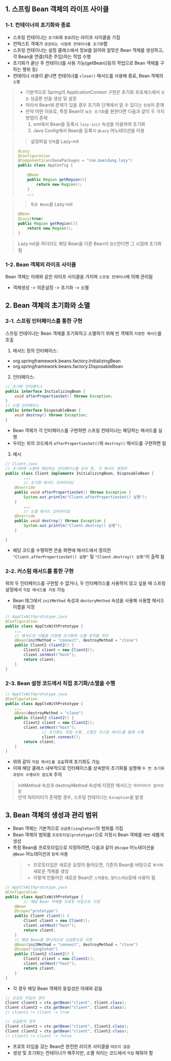 ## 1. 스프링 Bean 객체의 라이프 사이클

### 1-1. 컨테이너의 초기화와 종료
* 스프링 컨테이너는 `초기화`와 `종료`라는 라이프 사이클을 가짐
* 컨텍스트 객체가 `생성되는 시점에 컨테이너를 초기화`함
* 스프링 컨테이너는 설정 클래스에서 정보를 읽어와 알맞은 Bean 객체를 생성하고,  
  각 Bean을 연결(의존 주입)하는 작업 수행
* 초기화가 끝난 후 컨테이너를 사용 가능(getBean()등의 작업으로 Bean 객체를 구하는 행위 등)
* 컨테이너 사용이 끝나면 컨테이너를 `close()` 매서드를 사용해 종료, Bean 객체의 `소멸`  
> * 기본적으로 Spring의 ApplicationContext 구현은 초기화 프로세스에서 `모든` 싱글톤 빈을 생성 및 설정  
> * 따라서 Bean에 문제가 있을 경우 초기화 단계에서 알 수 있다는 `장점`이 존재  
> * 만약 어떤 이유로, 특정 Bean이 `늦은 초기화`를 원한다면 다음과 같이 두 가지 방법이 존재  
>      1. xml에서 Bean을 등록시 `lazy-init` 속성을 이용하여 초기화  
>      2. Java Config에서 Bean을 등록시 `@Lazy` 어노테이션을 이용

>> 설정파일 `전체`를 Lazy-init
> ~~~java
> @Lazy
> @Configuration
> @ComponentScan(basePackages = "com.baeldung.lazy")
> public class AppConfig {
>  
>     @Bean
>     public Region getRegion(){
>         return new Region();
>     }
>     ...
> ~~~  

>> `특정 Bean`을 Lazy-init
> ~~~java
> @Bean
> @Lazy(true)
> public Region getRegion(){
>     return new Region();
> }
> ~~~

> Lazy init을 하더라도 해당 Bean을 다른 Bean이 `참조`한다면 그 시점에 초기화 됨  

### 1-2. Bean 객체의 라이프 사이클
Bean 객체는 아래와 같은 라이프 사이클을 가지며 `스프링 컨테이너`에 의해 관리됨
* 객체생성 -> 의존설정 -> 초기화 -> 소멸

## 2. Bean 객체의 초기화와 소멸

### 2-1. 스프링 인터페이스를 통한 구현
스프링 컨테이너는 Bean 객체를 초기화하고 소멸하기 위해 빈 객체의 `지정한 매서드`를 호출
1. 매서드 정의 인터페이스:  
  * org.springframework.beans.factory.InitializingBean  
  * org.springframework.beans.factory.DisposableBean
2. 인터페이스:  
~~~ java
// 초기화 인터페이스
public interface InitializingBean {
	void afterPropertiesSet() throws Exception;
}
// 소멸 인터페이스
public interface DisposableBean {
	void destroy() throws Exception;
}
~~~
* Bean 객체가 각 인터페이스를 구현하면 스프링 컨테이너는 해당하는 매서드를 실행
* 우리는 위의 코드에서 `afterPropertiesSet()`와 `destroy()` 매서드를 구현하면 됨

3. 예시
~~~java
// Client.java
// 초기화와 소멸에 해당하는 인터페이스를 상속 후, 각 매서드 재정의
public class Client implements InitializingBean, DisposableBean {
        ...
        // 초기화 매서드 오버라이딩
	@Override
	public void afterPropertiesSet() throws Exception {
		System.out.println("Client.afterPropertiesSet() 실행");
	}
        ...
        // 소멸 매서드 오버라이딩
	@Override
	public void destroy() throws Exception {
		System.out.println("Client.destroy() 실행");
	}

}
~~~
* 해당 코드를 수행하면 콘솔 화면에 매서드에서 정의한 `"Client.afterPropertiesSet() 실행"` 및 `"Client.destroy() 실행"`이 출력 됨

### 2-2. 커스텀 매서드를 통한 구현
위의 두 인터페이스를 구현할 수 없거나, 두 인터페이스를 사용하지 않고 싶을 때 스프링 설정에서 `직접 매서드를 지정` 가능
* Bean 태그에서 `initMethod` 속성과 `destoryMethod` 속성을 사용해 사용할 매서드 이름을 지정

~~~java
// AppCtxWithprototype.java
@Configuration
public class AppCtxWithPrototype {
	...
	// 매서드의 이름을 지정해 초기화와 소멸 로직을 처리
	@Bean(initMethod = "connect", destroyMethod = "close")
	public Client2 client2() {
		Client2 client = new Client2();
		client.setHost("host");
		return client;
	}
}
~~~

### 2-3. Bean 설정 코드에서 직접 초기화/소멸을 수행
~~~java
// AppCtxWithprototype.java
@Configuration
public class AppCtxWithPrototype {
	...
	@Bean(destroyMethod = "close")
	public Client2 client2() {
		Client2 client = new Client2();
		client.setHost("host");
                // 초기화는 직접 수행, 소멸은 커스텀 매서드를 통해 수행
                client.connect();
		return client;
	}
}
~~~
* 위와 같이 `직접 매서드를 호출`하여 초기화도 가능
* 이때 해당 클래스 내부적으로 인터페이스를 상속받아 초기화를 실행해 `두 번 초기화 과정이 수행되지 않도록` 주의

> initMethod 속성과 destroyMethod 속성에 지정한 매서드는 `파라미터가 없어야 함`  
> 만약 파라미터가 존재할 경우, 스프링 컨테이너는 `Exception`을 발생

## 3. Bean 객체의 생성과 관리 범위
* Bean 객체는 기본적으로 `싱글톤(singleton)`의 범위를 가짐
* Bean 객체의 범위를 `프로토타입(prototype)`으로 지정시 Bean 객체를 `매번` 새롭게 생성
* 특정 Bean을 프로토타입으로 지정하려면, 다음과 같이 `@Scope` 어노테이션을 `@Bean` 어노테이션과 `함께` 사용  
    > * 프로토타입은 새로운 요청이 들어오면, 기존의 Bean을 바탕으로 `복사해` 새로운 객체를 생성  
    > * 이렇게 만들어진 새로운 Bean은 `스케줄링`, `멀티스레딩`등에 사용이 됨  
~~~java
// AppCtxWithprototype.java
@Configuration
public class AppCtxWithPrototype {
        // 해당 Bean 객체를 프로토 타입으로 지정
	@Bean
	@Scope("prototype")
	public Client client() {
		Client client = new Client();
		client.setHost("host");
		return client;
	}
	// 해당 Bean을 명시저으로 싱글톤으로 지정
	@Bean(initMethod = "connect", destroyMethod = "close")
	@Scope("singleton")
	public Client2 client2() {
		Client2 client = new Client2();
		client.setHost("host");
		return client;
	}
}
~~~
* 각 경우 해당 Bean 객체의 동일성은 아래와 같음
~~~java
// 프로토 타입의 경우
Client client1 = ctx.getBean("client", Client.class);
Client client2 = ctx.getBean("client", Client.class);
// client1 != client -> true

// 싱글톤의 경우
Client client1 = ctx.getBean("client", Client2.class);
Client client2 = ctx.getBean("client", Client2.class);
// client1 != client -> false
~~~

* 프로토 타입을 갖는 Bean은 완전한 라이프 사이클을 `따르지 않음`  
* 생성 및 초기화는 컨테이너가 해주지만, 소멸 처리는 코드에서 `직접` 해줘야 함